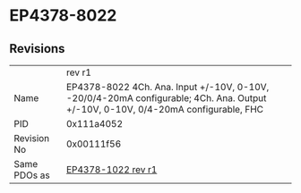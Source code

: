 # EP4378-8022

## Revisions
<table>
<tr>
<td></td>
<td>rev r1</td>
</tr>
<tr>
<td>Name</td>
<td>EP4378-8022 4Ch. Ana. Input +/-10V, 0-10V, -20/0/4-20mA configurable; 4Ch. Ana. Output +/-10V, 0-10V, 0/4-20mA configurable, FHC</td>
</tr>
<tr>
<td>PID</td>
<td>0x111a4052</td>
</tr>
<tr>
<td>Revision No</td>
<td>0x00111f56</td>
</tr>
<tr>
<td>Same PDOs as</td>
<td><a href="EP4378-1022.md">EP4378-1022 rev r1</a></td>
</tr>
</table>
